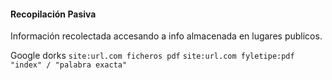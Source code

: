 #### Recopilación Pasiva
Información recolectada accesando a info almacenada en lugares publicos.

 Google dorks
 `site:url.com ficheros pdf`
 `site:url.com fyletipe:pdf`
 `"index" / "palabra exacta"`
 
  
